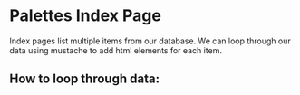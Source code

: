 # Palettes Index Page

Index pages list multiple items from our database. We can loop through our data using mustache to add html elements for each item. 

## How to loop through data:
```html
```